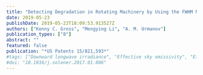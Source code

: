 ```yaml
---
title: "Detecting Degradation in Rotating Machinery by Using the FWHM Metric to Analyze a Vibrational Spectral Density Distribution"
date: 2019-05-23
publishDate: 2019-05-23T18:09:53.913527Z
authors: ["Kenny C. Gross", "Mengying Li", "A. M. Urmanov"]
publication_types: ["8"]
abstract: ""
featured: false
publication: "*US Patents 15/821,593*"
#tags: ["Downward longwave irradiance", "Effective sky emissivity", "Effective sky temperature", "Parametric modeling"]
#doi: "10.1016/j.solener.2017.01.006"
---
```

